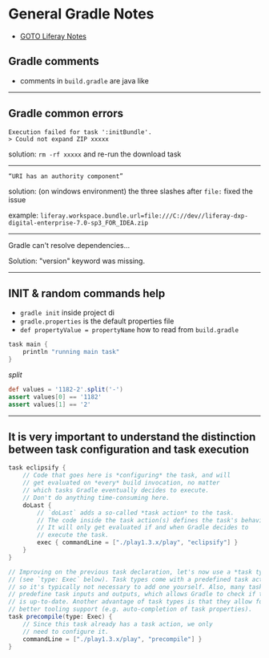 # General Gradle Notes

+ [GOTO Liferay Notes](liferay.md)

## Gradle comments

+ comments in ```build.gradle``` are java like

---

## Gradle common errors

```
Execution failed for task ':initBundle'.
> Could not expand ZIP xxxxx
```

solution: ```rm -rf xxxxx``` and re-run the download task

---

```
“URI has an authority component”
```

solution: (on windows environment) the three slashes after ```file:``` fixed the issue

example: ```liferay.workspace.bundle.url=file:///C://dev//liferay-dxp-digital-enterprise-7.0-sp3_FOR_IDEA.zip```

---

Gradle can't resolve dependencies...

Solution: "version" keyword was missing.

---

## INIT & random commands help

+ ```gradle init``` inside project di
+ ```gradle.properties``` is the default properties file
+ ```def propertyValue = propertyName``` how to read from ```build.gradle```

```gradle
task main {
    println "running main task"
}
```

*split*

```gradle
def values = '1182-2'.split('-')
assert values[0] == '1182'
assert values[1] == '2'
```

---

## It is very important to understand the distinction between task configuration and task execution

``` gradle
task eclipsify {
    // Code that goes here is *configuring* the task, and will 
    // get evaluated on *every* build invocation, no matter
    // which tasks Gradle eventually decides to execute.
    // Don't do anything time-consuming here.
    doLast {
        // `doLast` adds a so-called *task action* to the task.
        // The code inside the task action(s) defines the task's behavior.
        // It will only get evaluated if and when Gradle decides to 
        // execute the task.
        exec { commandLine = ["./play1.3.x/play", "eclipsify"] }
    }
}

// Improving on the previous task declaration, let's now use a *task type* 
// (see `type: Exec` below). Task types come with a predefined task action, 
// so it's typically not necessary to add one yourself. Also, many task types 
// predefine task inputs and outputs, which allows Gradle to check if the task 
// is up-to-date. Another advantage of task types is that they allow for 
// better tooling support (e.g. auto-completion of task properties).
task precompile(type: Exec) {
    // Since this task already has a task action, we only
    // need to configure it.
    commandLine = ["./play1.3.x/play", "precompile"] }
}
```